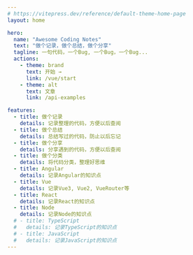 ```yaml
---
# https://vitepress.dev/reference/default-theme-home-page
layout: home

hero:
  name: "Awesome Coding Notes"
  text: "做个记录，做个总结，做个分享"
  tagline: 一句代码，一个Bug, 一个Bug，一个Bug...
  actions:
    - theme: brand
      text: 开始 →
      link: /vue/start
    - theme: alt
      text: 文章
      link: /api-examples

features:
  - title: 做个记录
    details: 记录整理的代码，方便以后查阅
  - title: 做个总结
    details: 总结写过的代码，防止以后忘记
  - title: 做个分享
    details: 分享遇到的代码，方便以后查阅
  - title: 做个分类
    details: 将代码分类，整理好思维
  - title: Angular
    details: 记录Angular的知识点
  - title: Vue
    details: 记录Vue3, Vue2, VueRouter等
  - title: React
    details: 记录React的知识点
  - title: Node
    details: 记录Node的知识点
  # - title: TypeScript
  #   details: 记录TypeScript的知识点
  # - title: JavaScript
  #   details: 记录JavaScript的知识点
---
```


